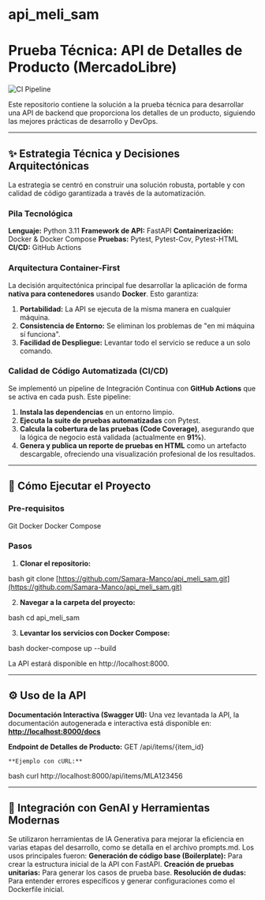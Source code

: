 # api_meli_sam
# Prueba Técnica: API de Detalles de Producto (MercadoLibre)

![CI Pipeline](https://github.com/Samara-Manco/api_meli_sam/actions/workflows/apimeli-ci.yml/badge.svg)

Este repositorio contiene la solución a la prueba técnica para desarrollar una API de backend que proporciona los detalles de un producto, siguiendo las mejores prácticas de desarrollo y DevOps.

---
## ✨ Estrategia Técnica y Decisiones Arquitectónicas

La estrategia se centró en construir una solución robusta, portable y con calidad de código garantizada a través de la automatización.

### Pila Tecnológica
**Lenguaje:** Python 3.11
**Framework de API:** FastAPI
**Containerización:** Docker & Docker Compose
**Pruebas:** Pytest, Pytest-Cov, Pytest-HTML
**CI/CD:** GitHub Actions

### Arquitectura Container-First
La decisión arquitectónica principal fue desarrollar la aplicación de forma **nativa para contenedores** usando **Docker**. Esto garantiza:
1.  **Portabilidad:** La API se ejecuta de la misma manera en cualquier máquina.
2.  **Consistencia de Entorno:** Se eliminan los problemas de "en mi máquina sí funciona".
3.  **Facilidad de Despliegue:** Levantar todo el servicio se reduce a un solo comando.

### Calidad de Código Automatizada (CI/CD)
Se implementó un pipeline de Integración Continua con **GitHub Actions** que se activa en cada push. Este pipeline:
1.  **Instala las dependencias** en un entorno limpio.
2.  **Ejecuta la suite de pruebas automatizadas** con Pytest.
3.  **Calcula la cobertura de las pruebas (Code Coverage)**, asegurando que la lógica de negocio está validada (actualmente en **91%**).
4.  **Genera y publica un reporte de pruebas en HTML** como un artefacto descargable, ofreciendo una visualización profesional de los resultados.

---
## 🚀 Cómo Ejecutar el Proyecto

### Pre-requisitos
Git
Docker
Docker Compose

### Pasos
1.  **Clonar el repositorio:**
   
bash
    git clone [https://github.com/Samara-Manco/api_meli_sam.git](https://github.com/Samara-Manco/api_meli_sam.git)
   
2.  **Navegar a la carpeta del proyecto:**
   
bash
    cd api_meli_sam
   
3.  **Levantar los servicios con Docker Compose:**
   
bash
    docker-compose up --build
   
La API estará disponible en http://localhost:8000.

---
## ⚙️ Uso de la API

**Documentación Interactiva (Swagger UI):**
    Una vez levantada la API, la documentación autogenerada e interactiva está disponible en:
    [**http://localhost:8000/docs**](http://localhost:8000/docs)

**Endpoint de Detalles de Producto:** GET /api/items/{item_id}

    **Ejemplo con cURL:**
   
bash
    curl http://localhost:8000/api/items/MLA123456
   

---
## 🤖 Integración con GenAI y Herramientas Modernas

Se utilizaron herramientas de IA Generativa para mejorar la eficiencia en varias etapas del desarrollo, como se detalla en el archivo prompts.md. Los usos principales fueron:
**Generación de código base (Boilerplate):** Para crear la estructura inicial de la API con FastAPI.
**Creación de pruebas unitarias:** Para generar los casos de prueba base.
**Resolución de dudas:** Para entender errores específicos y generar configuraciones como el Dockerfile inicial.